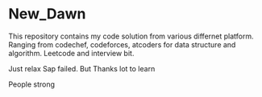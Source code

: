 # New_Dawn


This repository contains my code solution from various differnet platform.
Ranging from codechef, codeforces, atcoders for data structure and algorithm.
Leetcode and interview bit.

Just relax
Sap failed. But Thanks lot to learn

People strong



